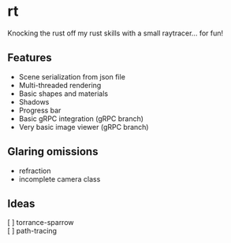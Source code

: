 # rt
Knocking the rust off my rust skills with a small raytracer... for fun!

## Features
 - Scene serialization from json file
 - Multi-threaded rendering
 - Basic shapes and materials
 - Shadows
 - Progress bar
 - Basic gRPC integration (gRPC branch)
 - Very basic image viewer (gRPC branch)

## Glaring omissions
 - refraction  
 - incomplete camera class  

## Ideas
[ ] torrance-sparrow  
[ ] path-tracing  
